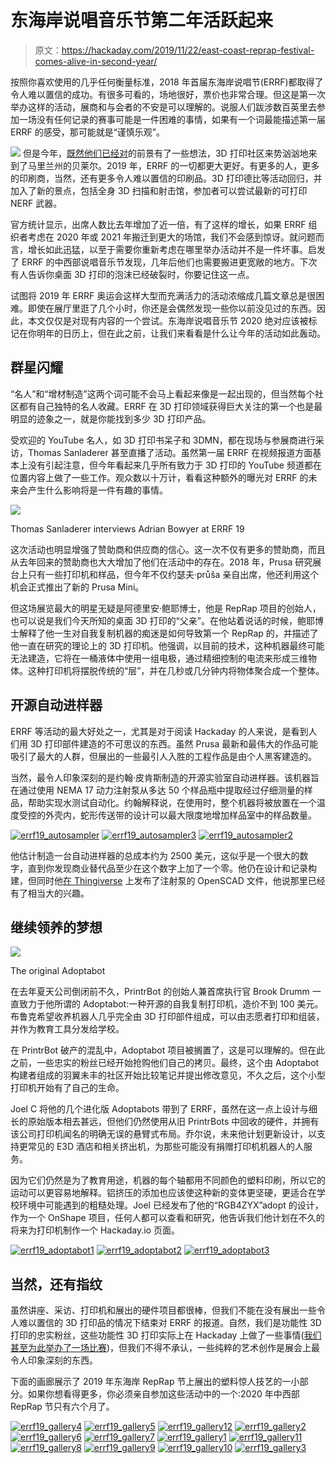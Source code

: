 # 东海岸说唱音乐节第二年活跃起来

> 原文：<https://hackaday.com/2019/11/22/east-coast-reprap-festival-comes-alive-in-second-year/>

按照你喜欢使用的几乎任何衡量标准，2018 年首届东海岸说唱节(ERRF)都取得了令人难以置信的成功。有很多可看的，场地很好，票价也非常合理。但这是第一次举办这样的活动，展商和与会者的不安是可以理解的。说服人们跋涉数百英里去参加一场没有任何记录的赛事可能是一件困难的事情，如果有一个词最能描述第一届 ERRF 的感受，那可能就是“谨慎乐观”。

[![](img/6757d330816e52a095801c45684593de.png)](https://hackaday.com/wp-content/uploads/2018/07/errf_thumb.png) 但是今年，[既然他们已经对](https://hackaday.com/2018/07/18/errf-18-the-start-of-something-great/)的前景有了一些想法，3D 打印社区来势汹汹地来到了马里兰州的贝莱尔。2019 年，ERRF 的一切都更大更好。有更多的人，更多的印刷商，当然，还有更多令人难以置信的印刷品。3D 打印德比等活动回归，并加入了新的景点，包括全身 3D 扫描和射击馆，参加者可以尝试最新的可打印 NERF 武器。

官方统计显示，出席人数比去年增加了近一倍，有了这样的增长，如果 ERRF 组织者考虑在 2020 年或 2021 年搬迁到更大的场馆，我们不会感到惊讶。就问题而言，增长如此迅猛，以至于需要你重新考虑在哪里举办活动并不是一件坏事。启发了 ERRF 的中西部说唱音乐节发现，几年后他们也需要搬进更宽敞的地方。下次有人告诉你桌面 3D 打印的泡沫已经破裂时，你要记住这一点。

试图将 2019 年 ERRF 奥运会这样大型而充满活力的活动浓缩成几篇文章总是很困难。即使在展厅里逛了几个小时，你还是会偶然发现一些你以前没见过的东西。因此，本文仅仅是对现有内容的一个尝试。东海岸说唱音乐节 2020 绝对应该被标记在你明年的日历上，但在此之前，让我们来看看是什么让今年的活动如此轰动。

## 群星闪耀

“名人”和“增材制造”这两个词可能不会马上看起来像是一起出现的，但当然每个社区都有自己独特的名人收藏。ERRF 在 3D 打印领域获得巨大关注的第一个也是最明显的迹象之一，就是你能找到多少 3D 打印产品。

受欢迎的 YouTube 名人，如 3D 打印书呆子和 3DMN，都在现场与参展商进行采访，Thomas Sanladerer 甚至直播了活动。虽然第一届 ERRF 在视频报道方面基本上没有引起注意，但今年看起来几乎所有致力于 3D 打印的 YouTube 频道都在位置内容上做了一些工作。观众数以十万计，看看这种额外的曝光对 ERRF 的未来会产生什么影响将是一件有趣的事情。

[![](img/e305560a8a8df7d56c7440b45b48282d.png)](https://hackaday.com/wp-content/uploads/2019/11/errf19_bowyer.jpg)

Thomas Sanladerer interviews Adrian Bowyer at ERRF 19

这次活动也明显增强了赞助商和供应商的信心。这一次不仅有更多的赞助商，而且从去年回来的赞助商也大大增加了他们在活动中的存在。2018 年，Prusa 研究展台上只有一些打印机和样品，但今年不仅约瑟夫·průša 亲自出席，他还利用这个机会正式推出了新的 Prusa Mini。

但这场展览最大的明星无疑是阿德里安·鲍耶博士，他是 RepRap 项目的创始人，也可以说是我们今天所知的桌面 3D 打印的“父亲”。在他站着说话的时候，鲍耶博士解释了他一生对自我复制机器的痴迷是如何导致第一个 RepRap 的，并描述了他一直在研究的理论上的 3D 打印机。他强调，以目前的技术，这种机器最终可能无法建造，它将在一桶液体中使用一组电极，通过精细控制的电流来形成三维物体。这种打印机将摆脱传统的“层”，并在几秒或几分钟内将物体聚合成一个整体。

## 开源自动进样器

ERRF 等活动的最大好处之一，尤其是对于阅读 Hackaday 的人来说，是看到人们用 3D 打印部件建造的不可思议的东西。虽然 Prusa 最新和最伟大的作品可能吸引了最大的人群，但展出的一些最引人入胜的工程作品是由个人黑客建造的。

当然，最令人印象深刻的是约翰·皮肯斯制造的开源实验室自动进样器。该机器旨在通过使用 NEMA 17 动力注射泵从多达 50 个样品瓶中提取经过仔细测量的样品，帮助实现水测试自动化。约翰解释说，在使用时，整个机器将被放置在一个温度受控的外壳内，蛇形传送带的设计可以最大限度地增加样品室中的样品数量。

 [![errf19_autosampler](img/4b69bd5969274f6492f9b68973fcff09.png "errf19_autosampler")](https://hackaday.com/2019/11/22/east-coast-reprap-festival-comes-alive-in-second-year/errf19_autosampler/)  [![errf19_autosampler3](img/86f330c5cba62a15e8e85c09c1c0ad70.png "errf19_autosampler3")](https://hackaday.com/2019/11/22/east-coast-reprap-festival-comes-alive-in-second-year/errf19_autosampler3/)  [![errf19_autosampler2](img/8a135f611a1a8f6613eb0d4e4142248f.png "errf19_autosampler2")](https://hackaday.com/2019/11/22/east-coast-reprap-festival-comes-alive-in-second-year/errf19_autosampler2/) 

他估计制造一台自动进样器的总成本约为 2500 美元，这似乎是一个很大的数字，直到你发现商业替代品至少在这个数字上加了一个零。他仍在设计和记录构建，但同时他[在 Thingiverse](https://www.thingiverse.com/thing:3513428) 上发布了注射泵的 OpenSCAD 文件，他说那里已经有了相当大的兴趣。

## 继续领养的梦想

[![](img/6283d136382051a80a3bafe5cb5b28d0.png)](https://hackaday.com/wp-content/uploads/2019/11/errf19_adoptabot0.jpg)

The original Adoptabot

在去年夏天公司倒闭前不久，PrintrBot 的创始人兼首席执行官 Brook Drumm 一直致力于他所谓的 Adoptabot:一种开源的自我复制打印机，造价不到 100 美元。布鲁克希望收养机器人几乎完全由 3D 打印部件组成，可以由志愿者打印和组装，并作为教育工具分发给学校。

在 PrintrBot 破产的混乱中，Adoptabot 项目被搁置了，这是可以理解的。但在此之前，一些忠实的粉丝已经开始抢购他们自己的拷贝。最终，这个由 Adoptabot 构建者组成的羽翼未丰的社区开始比较笔记并提出修改意见，不久之后，这个小型打印机开始有了自己的生命。

Joel C 将他的几个进化版 Adoptabots 带到了 ERRF，虽然在这一点上设计与细长的原始版本相去甚远，但他们仍然使用从旧 PrintrBots 中回收的硬件，并拥有该公司打印机闻名的明确无误的悬臂式布局。乔尔说，未来他计划更新设计，以支持更常见的 E3D 酒店和相关挤出机，为那些可能没有捐赠打印机机器人的人服务。

因为它们仍然是为了教育用途，机器的每个轴都用不同颜色的塑料印刷，所以它的运动可以更容易地解释。铝挤压的添加也应该使这种新的变体更坚硬，更适合在学校环境中可能遇到的粗糙处理。Joel 已经发布了他的“RGB4ZYX”adopt 的设计，作为一个 OnShape 项目，任何人都可以查看和研究，他告诉我们他计划在不久的将来为打印机制作一个 Hackaday.io 页面。

 [![errf19_adoptabot1](img/1f341a5c6dec9dd57cc0f3d483a8f98a.png "errf19_adoptabot1")](https://hackaday.com/2019/11/22/east-coast-reprap-festival-comes-alive-in-second-year/errf19_adoptabot1/)  [![errf19_adoptabot2](img/097223ea7edd70db9826af784990d2a1.png "errf19_adoptabot2")](https://hackaday.com/2019/11/22/east-coast-reprap-festival-comes-alive-in-second-year/errf19_adoptabot2/)  [![errf19_adoptabot3](img/98a2c23dc9966b21f893766f0db4c1c5.png "errf19_adoptabot3")](https://hackaday.com/2019/11/22/east-coast-reprap-festival-comes-alive-in-second-year/errf19_adoptabot3/) 

## 当然，还有指纹

虽然讲座、采访、打印机和展出的硬件项目都很棒，但我们不能在没有展出一些令人难以置信的 3D 打印品的情况下结束对 ERRF 的报道。自然，我们是功能性 3D 打印的忠实粉丝，这些功能性 3D 打印实际上在 Hackaday 上做了一些事情([我们甚至为此举办了一场比赛](https://hackaday.com/2018/02/28/repairs-you-can-print-contest-meet-the-winners/))，但我们不得不承认，一些纯粹的艺术创作是展会上最令人印象深刻的东西。

下面的画廊展示了 2019 年东海岸 RepRap 节上展出的塑料惊人技艺的一小部分。如果你想看得更多，你必须亲自参加这些活动中的一个:2020 年中西部 RepRap 节只有六个月了。

 [![errf19_gallery4](img/774ba3dce3707e029b8fbd03cd2ad06f.png "errf19_gallery4")](https://hackaday.com/2019/11/22/east-coast-reprap-festival-comes-alive-in-second-year/errf19_gallery4/)  [![errf19_gallery5](img/ee5152970842d9b1094983fba5af15ce.png "errf19_gallery5")](https://hackaday.com/2019/11/22/east-coast-reprap-festival-comes-alive-in-second-year/errf19_gallery5/)  [![errf19_gallery12](img/f7034e6230426a2a8cfbb222467688d9.png "errf19_gallery12")](https://hackaday.com/2019/11/22/east-coast-reprap-festival-comes-alive-in-second-year/errf19_gallery12/)  [![errf19_gallery2](img/b178681e779c8e1280d761c54d05b72f.png "errf19_gallery2")](https://hackaday.com/2019/11/22/east-coast-reprap-festival-comes-alive-in-second-year/errf19_gallery2/)  [![errf19_gallery6](img/98cd07589d7bb3293e7462b5162bfcac.png "errf19_gallery6")](https://hackaday.com/2019/11/22/east-coast-reprap-festival-comes-alive-in-second-year/errf19_gallery6/)  [![errf19_gallery7](img/4ebb2b78d300a20e941d8199dd8a757f.png "errf19_gallery7")](https://hackaday.com/2019/11/22/east-coast-reprap-festival-comes-alive-in-second-year/errf19_gallery7/)  [![errf19_gallery1](img/47954ad9ed0899aaf63d26f7feb04333.png "errf19_gallery1")](https://hackaday.com/2019/11/22/east-coast-reprap-festival-comes-alive-in-second-year/errf19_gallery1/)  [![errf19_gallery11](img/412266d2921d21d11e17ee26db168d28.png "errf19_gallery11")](https://hackaday.com/2019/11/22/east-coast-reprap-festival-comes-alive-in-second-year/errf19_gallery11/)  [![errf19_gallery8](img/0e53a968a97e4e1b912c5230b3a762fa.png "errf19_gallery8")](https://hackaday.com/2019/11/22/east-coast-reprap-festival-comes-alive-in-second-year/errf19_gallery8/)  [![errf19_gallery9](img/a32f893f18fe1258cefb81a99e0ba951.png "errf19_gallery9")](https://hackaday.com/2019/11/22/east-coast-reprap-festival-comes-alive-in-second-year/errf19_gallery9/)  [![errf19_gallery10](img/751a545318ee29dfd74f31549e45d083.png "errf19_gallery10")](https://hackaday.com/2019/11/22/east-coast-reprap-festival-comes-alive-in-second-year/errf19_gallery10/)  [![errf19_gallery3](img/ed1275eeb32d9802e85024bcebf12ce3.png "errf19_gallery3")](https://hackaday.com/2019/11/22/east-coast-reprap-festival-comes-alive-in-second-year/errf19_gallery3/)